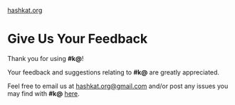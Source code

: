 [hashkat.org](http://hashkat.org)

# Give Us Your Feedback

Thank you for using **#k@**! 

Your feedback and suggestions relating to **#k@** are greatly appreciated. 

Feel free to email us at [hashkat.org@gmail.com](mailto:hashkat.org@gmail.com) and/or post any issues you may find with **#k@** [here](https://github.com/hashkat/hashkat/issues).
